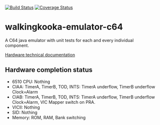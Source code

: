 [![Build Status](https://travis-ci.com/mP1/walkingkooka-emulator-c64.svg?branch=master)](https://travis-ci.com/mP1/walkingkooka-emulator-c64.svg?branch=master)
[![Coverage Status](https://coveralls.io/repos/github/mP1/walkingkooka-emulator-c64/badge.svg?branch=master)](https://coveralls.io/github/mP1/walkingkooka-emulator-c64?branch=master)

# walkingkooka-emulator-c64
A C64 java emulator with unit tests for each and every individual component.

[Hardware technical documentation](https://www.c64-wiki.com)

## Hardware completion status
- 6510 CPU: Nothing
- CIAA: TimerA, TimerB, TOD, INTS: TimerA underflow, TimerB underflow Clock=Alarm
- CIAB: TimerA, TimerB, TOD, INTS: TimerA underflow, TimerB underflow Clock=Alarm, VIC Mapper switch on PRA. 
- VICII: Nothing
- SID: Nothing
- Memory: ROM, RAM, Bank switching
